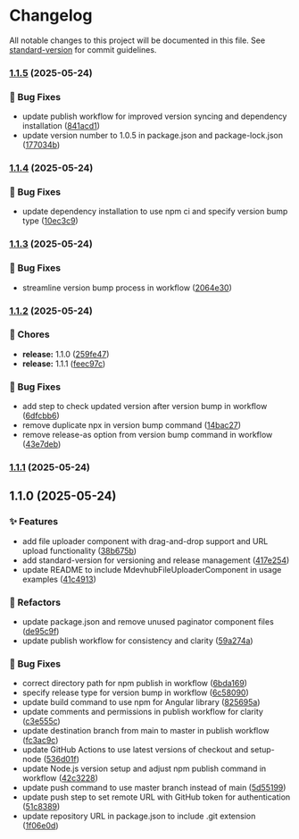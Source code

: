# Changelog

All notable changes to this project will be documented in this file. See [standard-version](https://github.com/conventional-changelog/standard-version) for commit guidelines.

### [1.1.5](https://github.com/mayur-dahake/mdevhub-ui-lib/compare/v1.1.4...v1.1.5) (2025-05-24)


### 🐞 Bug Fixes

* update publish workflow for improved version syncing and dependency installation ([841acd1](https://github.com/mayur-dahake/mdevhub-ui-lib/commit/841acd10b21b6329d0b4201b600d931d5dc82995))
* update version number to 1.0.5 in package.json and package-lock.json ([177034b](https://github.com/mayur-dahake/mdevhub-ui-lib/commit/177034bcc436a54ce999a384a058f83d8bd2d274))

### [1.1.4](https://github.com/mayur-dahake/mdevhub-ui-lib/compare/v1.1.3...v1.1.4) (2025-05-24)


### 🐞 Bug Fixes

* update dependency installation to use npm ci and specify version bump type ([10ec3c9](https://github.com/mayur-dahake/mdevhub-ui-lib/commit/10ec3c99151debca2003253a8df3d289e400dad4))

### [1.1.3](https://github.com/mayur-dahake/mdevhub-ui-lib/compare/v1.1.2...v1.1.3) (2025-05-24)


### 🐞 Bug Fixes

* streamline version bump process in workflow ([2064e30](https://github.com/mayur-dahake/mdevhub-ui-lib/commit/2064e30e7f779fda7e765bbfa9369cd25348c8c8))

### [1.1.2](https://github.com/mayur-dahake/mdevhub-ui-lib/compare/v1.0.10...v1.1.2) (2025-05-24)


### 🔧 Chores

* **release:** 1.1.0 ([259fe47](https://github.com/mayur-dahake/mdevhub-ui-lib/commit/259fe47a69c1d2b7f3f1bfbf5f2e945cb4b3e2de))
* **release:** 1.1.1 ([feec97c](https://github.com/mayur-dahake/mdevhub-ui-lib/commit/feec97cfc54ff40a4eafdd0fd96409c92f1ec0e2))


### 🐞 Bug Fixes

* add step to check updated version after version bump in workflow ([6dfcbb6](https://github.com/mayur-dahake/mdevhub-ui-lib/commit/6dfcbb6d4830af04561d6e1b26eebb302abd87e8))
* remove duplicate npx in version bump command ([14bac27](https://github.com/mayur-dahake/mdevhub-ui-lib/commit/14bac27fa6ca4ac9db17e52bc004309c70b79fc1))
* remove release-as option from version bump command in workflow ([43e7deb](https://github.com/mayur-dahake/mdevhub-ui-lib/commit/43e7deb1dd8320a4ac73d2e74a736e762472b1f9))

### [1.1.1](https://github.com/mayur-dahake/mdevhub-ui-lib/compare/v1.1.0...v1.1.1) (2025-05-24)

## 1.1.0 (2025-05-24)


### ✨ Features

* add file uploader component with drag-and-drop support and URL upload functionality ([38b675b](https://github.com/mayur-dahake/mdevhub-ui-lib/commit/38b675b0b32e91f6ce4d686bc6612ee78c3f9d38))
* add standard-version for versioning and release management ([417e254](https://github.com/mayur-dahake/mdevhub-ui-lib/commit/417e254e99e95f97e9ed244189016b673bfd8e4a))
* update README to include MdevhubFileUploaderComponent in usage examples ([41c4913](https://github.com/mayur-dahake/mdevhub-ui-lib/commit/41c4913fed9005a911afe0e3ab9b41e6bc32fd36))


### 🔨 Refactors

* update package.json and remove unused paginator component files ([de95c9f](https://github.com/mayur-dahake/mdevhub-ui-lib/commit/de95c9fa29811029057aceaac197e0a373a35984))
* update publish workflow for consistency and clarity ([59a274a](https://github.com/mayur-dahake/mdevhub-ui-lib/commit/59a274a0e81d7ed1d92c5b43e4e6ce9a83548433))


### 🐞 Bug Fixes

* correct directory path for npm publish in workflow ([6bda169](https://github.com/mayur-dahake/mdevhub-ui-lib/commit/6bda1691ae9ed4afe74ca4d609821ee936730107))
* specify release type for version bump in workflow ([6c58090](https://github.com/mayur-dahake/mdevhub-ui-lib/commit/6c58090c3b71001018f53eaddf3dd3e4d8f744c1))
* update build command to use npm for Angular library ([825695a](https://github.com/mayur-dahake/mdevhub-ui-lib/commit/825695a948f67c81f7dd419b67316eb6d528d885))
* update comments and permissions in publish workflow for clarity ([c3e555c](https://github.com/mayur-dahake/mdevhub-ui-lib/commit/c3e555c774b706408116cd0d80f43242e3bad4f7))
* update destination branch from main to master in publish workflow ([fc3ac9c](https://github.com/mayur-dahake/mdevhub-ui-lib/commit/fc3ac9c793c6511ec0d7129708ced1f396cb86ae))
* update GitHub Actions to use latest versions of checkout and setup-node ([536d01f](https://github.com/mayur-dahake/mdevhub-ui-lib/commit/536d01f769e14259c0ec68ef133a8c062df58c96))
* update Node.js version setup and adjust npm publish command in workflow ([42c3228](https://github.com/mayur-dahake/mdevhub-ui-lib/commit/42c32280eaafca26ac3fc1417eb56ef495871b9a))
* update push command to use master branch instead of main ([5d55199](https://github.com/mayur-dahake/mdevhub-ui-lib/commit/5d5519961deb0b17ae26e5202ac655d150c02f7b))
* update push step to set remote URL with GitHub token for authentication ([51c8389](https://github.com/mayur-dahake/mdevhub-ui-lib/commit/51c838926f8d69a4f75b3a707f098a6f844572a5))
* update repository URL in package.json to include .git extension ([1f06e0d](https://github.com/mayur-dahake/mdevhub-ui-lib/commit/1f06e0dcc6cf383c77a271a442055c3fe44e8a3b))